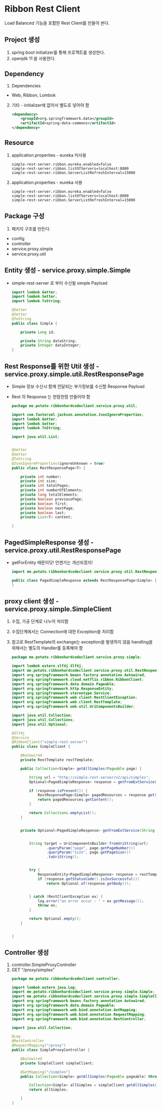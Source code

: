 # Ribbon Rest Client
 Load Balanced 기능을 포함한 Rest Client를 만들어 본다.


## Project 생성
1. spring boot initializer를 통해 프로젝트를 생성한다.
2. openjdk 11 을 사용한다.


## Dependency
1. Dependencies
 - Web, Ribbon, Lombok

2. 기타 - initializer에 없어서 별도로 넣어야 함
    ~~~xml
    <dependency>
        <groupId>org.springframework.data</groupId>
        <artifactId>spring-data-commons</artifactId>
    </dependency>
    ~~~
   
## Resource
1. application.properties - eureka 미사용
    ~~~properties
    simple-rest-server.ribbon.eureka.enabled=false
    simple-rest-server.ribbon.listOfServers=localhost:8080
    simple-rest-server.ribbon.ServerListRefreshInterval=15000
    ~~~

2. application.properties - eureka 사용
    ~~~properties
    simple-rest-server.ribbon.eureka.enabled=false
    simple-rest-server.ribbon.listOfServers=localhost:8080
    simple-rest-server.ribbon.ServerListRefreshInterval=15000
    ~~~


## Package 구성
1. 패키지 구조를 만든다.
 - config
 - controller
 - service.proxy.simple
 - service.proxy.util

## Entity 생성 - service.proxy.simple.Simple
- simple-rest-server 로 부터 수신될 simple Payload
    ~~~java
    import lombok.Getter;
    import lombok.Setter;
    import lombok.ToString;
    
    @Getter
    @Setter
    @ToString
    public class Simple {
    
        private Long id;
    
        private String dataString;
        private Integer dataInteger;
    }
    ~~~

## Rest Response를 위한 Util 생성 - service.proxy.simple.util.RestResponsePage
- Simple 정보 수신시 함께 전달되는 부가정보를 수신할 Response Payload
- Rest 의 Response 는 한땀한땀 만들어야 함

    ~~~java
    package me.potato.ribbonhardcodeclient.service.proxy.util;

    import com.fasterxml.jackson.annotation.JsonIgnoreProperties;
    import lombok.Getter;
    import lombok.Setter;
    import lombok.ToString;

    import java.util.List;


    @Getter
    @Setter
    @ToString
    @JsonIgnoreProperties(ignoreUnknown = true)
    public class RestResponsePage<T> {

        private int number;
        private int size;
        private int totalPages;
        private int numberOfElements;
        private long totalElements;
        private boolean previousPage;
        private boolean first;
        private boolean nextPage;
        private boolean last;
        private List<T> content;

    }
    ~~~

## PagedSimpleResponse 생성 - service.proxy.util.RestResponsePage
- getForEntity 때문이닷! 언젠가는 개선되겠지!

    ~~~java
    import me.potato.ribbonhardcodeclient.service.proxy.util.RestResponsePage;

    public class PagedSimpleResponse extends RestResponsePage<Simple> {
    }
    ~~~


## proxy client 생성 - service.proxy.simple.SimpleClient
1. 수집, 가공 단계로 나누어 처리함
2. 수집단계에서는 Connection에 대한 Exception을 처리함
3. 참고로 RestTemplate의 exchange는 exception을 발생하지 않음 handling을 위해서는 별도의 Handler를 등록해야 함

    ~~~java 
    package me.potato.ribbonhardcodeclient.service.proxy.simple;

    import lombok.extern.slf4j.Slf4j;
    import me.potato.ribbonhardcodeclient.service.proxy.util.RestResponsePage;
    import org.springframework.beans.factory.annotation.Autowired;
    import org.springframework.cloud.netflix.ribbon.RibbonClient;
    import org.springframework.data.domain.Pageable;
    import org.springframework.http.ResponseEntity;
    import org.springframework.stereotype.Service;
    import org.springframework.web.client.RestClientException;
    import org.springframework.web.client.RestTemplate;
    import org.springframework.web.util.UriComponentsBuilder;

    import java.util.Collection;
    import java.util.Collections;
    import java.util.Optional;

    @Slf4j
    @Service
    @RibbonClient("simple-rest-server")
    public class SimpleClient {

        @Autowired
        private RestTemplate restTemplate;

        public Collection<Simple> getAllSimples(Pageable page) {

            String url = "http://simple-rest-server/v2/api/simples";
            Optional<PagedSimpleResponse> response = getFromExtService(url, page);

            if (response.isPresent()) {
                RestResponsePage<Simple> pagedResources = response.get();
                return pagedResources.getContent();
            }

            return Collections.emptyList();
        }


        private Optional<PagedSimpleResponse> getFromExtService(String url, Pageable page) throws RestClientException {


            String target = UriComponentsBuilder.fromUriString(url)
                    .queryParam("page", page.getPageNumber())
                    .queryParam("size", page.getPageSize())
                    .toUriString();


            try {
                ResponseEntity<PagedSimpleResponse> response = restTemplate.getForEntity(target, PagedSimpleResponse.class);
                if (response.getStatusCode().is2xxSuccessful())
                    return Optional.of(response.getBody());


            } catch (RestClientException ex) {
                log.error("an error occur : " + ex.getMessage());
                throw ex;
            }

            return Optional.empty();
        }


    }
    ~~~

## Controller 생성
1. controller.SimpleProxyController
2. GET "/proxy/simples"
    ~~~java
    package me.potato.ribbonhardcodeclient.controller;

    import lombok.extern.java.Log;
    import me.potato.ribbonhardcodeclient.service.proxy.simple.Simple;
    import me.potato.ribbonhardcodeclient.service.proxy.simple.SimpleClient;
    import org.springframework.beans.factory.annotation.Autowired;
    import org.springframework.data.domain.Pageable;
    import org.springframework.web.bind.annotation.GetMapping;
    import org.springframework.web.bind.annotation.RequestMapping;
    import org.springframework.web.bind.annotation.RestController;

    import java.util.Collection;

    @Log
    @RestController
    @RequestMapping("/proxy")
    public class SimpleProxyController {

        @Autowired
        private SimpleClient simpleClient;

        @GetMapping("/simples")
        public Collection<Simple> getAllSimples(Pageable pageable) throws Exception {

            Collection<Simple> allSimples = simpleClient.getAllSimples(pageable);
            return allSimples;

        }
    }

    ~~~
 
    